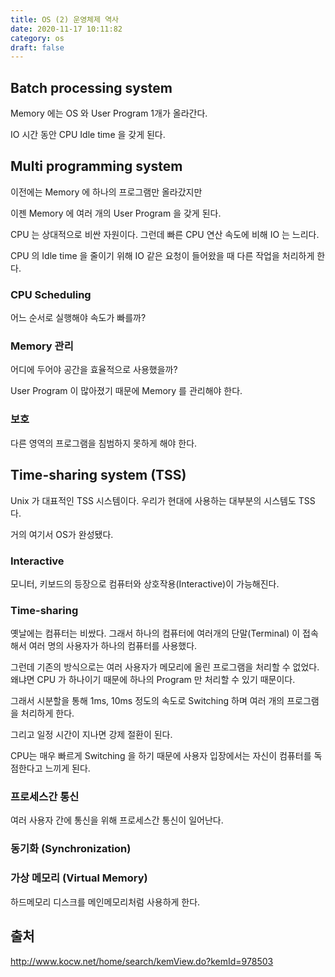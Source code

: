 ```yaml
---
title: OS (2) 운영체제 역사
date: 2020-11-17 10:11:82
category: os
draft: false
---
```


## Batch processing system

Memory 에는 OS 와 User Program 1개가 올라간다.

IO 시간 동안 CPU Idle time 을 갖게 된다.

## Multi programming system

이전에는 Memory 에 하나의 프로그램만 올라갔지만

이젠 Memory 에 여러 개의 User Program 을 갖게 된다.

CPU 는 상대적으로 비싼 자원이다. 그런데 빠른 CPU 연산 속도에 비해 IO 는 느리다.

CPU 의 Idle time 을 줄이기 위해 IO 같은 요청이 들어왔을 때 다른 작업을 처리하게 한다.

### CPU Scheduling

어느 순서로 실행해야 속도가 빠를까?

### Memory 관리

어디에 두어야 공간을 효율적으로 사용했을까?

User Program 이 많아졌기 때문에 Memory 를 관리해야 한다.

### 보호

다른 영역의 프로그램을 침범하지 못하게 해야 한다.

## Time-sharing system (TSS)

Unix 가 대표적인 TSS 시스템이다. 우리가 현대에 사용하는 대부분의 시스템도 TSS 다.

거의 여기서 OS가 완성됐다.

### Interactive

모니터, 키보드의 등장으로 컴퓨터와 상호작용(Interactive)이 가능해진다.

### Time-sharing

옛날에는 컴퓨터는 비쌌다. 그래서 하나의 컴퓨터에 여러개의 단말(Terminal) 이 접속해서 여러 명의 사용자가 하나의 컴퓨터를 사용했다.

그런데 기존의 방식으로는 여러 사용자가 메모리에 올린 프로그램을 처리할 수 없었다. 왜냐면 CPU 가 하나이기 때문에 하나의 Program 만 처리할 수 있기 때문이다.

그래서 시분할을 통해 1ms, 10ms 정도의 속도로 Switching 하며 여러 개의 프로그램을 처리하게 한다.

그리고 일정 시간이 지나면 강제 절환이 된다.

CPU는 매우 빠르게 Switching 을 하기 때문에 사용자 입장에서는 자신이 컴퓨터를 독점한다고 느끼게 된다.

### 프로세스간 통신

여러 사용자 간에 통신을 위해 프로세스간 통신이 일어난다.

### 동기화 (Synchronization)

### 가상 메모리 (Virtual Memory)

하드메모리 디스크를 메인메모리처럼 사용하게 한다.

## 출처

http://www.kocw.net/home/search/kemView.do?kemId=978503
